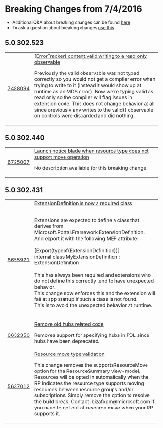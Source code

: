# Breaking Changes from 7/4/2016 
* Additional Q&A about breaking changes can be found [here](./breaking-changes.md) 
* To ask a question about breaking changes [use this](https://aka.ms/ask/ibiza-breaking-change)  


## 5.0.302.523
<table><tr><td><a href='http://vstfrd:8080/Azure/RD/_workitems#_a=edit&id=7488094'>7488094</a></td><td><a href='http://vstfrd:8080/Azure/RD/_workitems#_a=edit&id=7488094'>[ErrorTracker] content.valid writing to a read only observable</a><p>Previously the valid observable was not typed correctly so you would not get a compiler error when trying to write to it (instead it would show up at runtime as an MDS error). Now we're typing valid as read only so the compiler will flag issues in extension code. This does not change behavior at all since previously any writes to the valid() observable on controls were discarded and did nothing.</p></td></tr></table>

## 5.0.302.440
<table><tr><td><a href='http://vstfrd:8080/Azure/RD/_workitems#_a=edit&id=6725007'>6725007</a></td><td><a href='http://vstfrd:8080/Azure/RD/_workitems#_a=edit&id=6725007'>Launch notice blade when resource type does not support move operation</a><p>No description available for this breaking change.</p></td></tr></table>

## 5.0.302.431
<table><tr><td><a href='http://vstfrd:8080/Azure/RD/_workitems#_a=edit&id=6655921'>6655921</a></td><td><a href='http://vstfrd:8080/Azure/RD/_workitems#_a=edit&id=6655921'>ExtensionDefinition is now a required class</a><p></div><div><br></div><div>Extensions are expected to define a class that derives from Microsoft.Portal.Framework.ExtensionDefinition.</div><div>And export it with the following MEF attribute:</div><div><br>[Export(typeof(ExtensionDefinition))]</div><div>internal class MyExtensionDefinition : ExtensionDefinition&nbsp;&nbsp;&nbsp; </div><div><br></div><div>This has always been required and extensions who do not define this correctly tend to have unexpected behavior.</div><div>This change now enforces this and the extension will fail at app startup if such a class is not found.</div><div>This is to avoid the unexpected behavior at runtime.</div><div><br></div><div></p></td></tr><tr><td><a href='http://vstfrd:8080/Azure/RD/_workitems#_a=edit&id=6632356'>6632356</a></td><td><a href='http://vstfrd:8080/Azure/RD/_workitems#_a=edit&id=6632356'>Remove old hubs related code</a><p></div><div>Removes support for specifying hubs in PDL since hubs have been deprecated.</div><div></p></td></tr><tr><td><a href='http://vstfrd:8080/Azure/RD/_workitems#_a=edit&id=5637012'>5637012</a></td><td><a href='http://vstfrd:8080/Azure/RD/_workitems#_a=edit&id=5637012'>Resource move type validation</a><p></div><div>This change removes the supportsResourceMove option for the&nbsp;ResourceSummary view-model. Resources will be opted in automatically when the RP indicates the resource type supports moving resources between resource groups and/or subscriptions. Simply remove the option to resolve the build break. Contact ibizafxpm@microsoft.com if you need to opt out of resource move when your RP supports it.</div><div></p></td></tr></table>